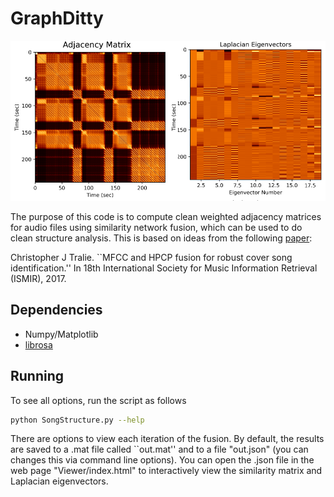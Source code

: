 # GraphDitty

![Example Adjacency Matrix on Michael Jacksons's Bad](MJBad.png "Example Adjacency Matrix on Michael Jacksons's Bad")

The purpose of this code is to compute clean weighted adjacency matrices for audio files using similarity network fusion, which can be used to do clean structure analysis.  This is based on ideas from the following [paper]:


Christopher J Tralie. ``MFCC and HPCP fusion for robust cover song identification.'' In 18th International Society for Music Information Retrieval (ISMIR), 2017.

## Dependencies
* Numpy/Matplotlib
* [librosa]

## Running
To see all options, run the script as follows
~~~~~ bash
python SongStructure.py --help
~~~~~
There are options to view each iteration of the fusion.  By default, the results are saved to a .mat file called ``out.mat'' and to a file "out.json" (you can changes this via command line options).  You can open the .json file in the web page "Viewer/index.html" to interactively view the similarity matrix and Laplacian eigenvectors.


[Chris Tralie]: <http://www.ctralie.com>
[librosa]: <http://librosa.github.io/>
[paper]: <http://www.covers1000.net/ctralie2017_EarlyMFCC_HPCPFusion.pdf>
